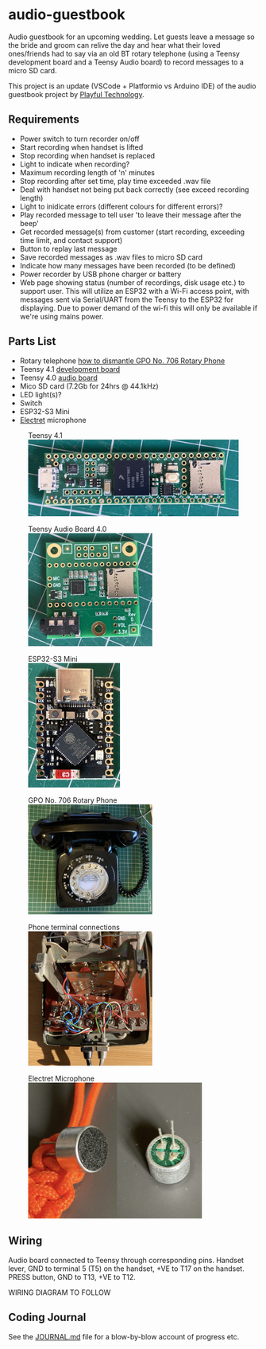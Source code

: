 # audio-guestbook
Audio guestbook for an upcoming wedding.  Let guests leave a message so the bride and groom can relive the day and hear what their loved ones/friends had to say via an old BT rotary telephone (using a Teensy development board and a Teensy Audio board) to record messages to a micro SD card.

This project is an update (VSCode + Platformio vs Arduino IDE) of the audio guestbook project by [Playful Technology](https://github.com/playfultechnology/audio-guestbook).

## Requirements
- Power switch to turn recorder on/off
- Start recording when handset is lifted
- Stop recording when handset is replaced
- Light to indicate when recording?
- Maximum recording length of 'n' minutes
- Stop recording after set time, play time exceeded .wav file
- Deal with handset not being put back correctly (see exceed recording length)
- Light to inidicate errors (different colours for different errors)?
- Play recorded message to tell user 'to leave their message after the beep'
- Get recorded message(s) from customer (start recording, exceeding time limit, and contact support)
- Button to replay last message
- Save recorded messages as .wav files to micro SD card
- Indicate how many messages have been recorded (to be defined)
- Power recorder by USB phone charger or battery
- Web page showing status (number of recordings, disk usage etc.) to support user. This will utilize an ESP32 with a Wi-Fi access point, with messages sent via Serial/UART from the Teensy to the ESP32 for displaying. Due to power demand of the wi-fi this will only be available if we're using mains power.

## Parts List
- Rotary telephone [how to dismantle GPO No. 706 Rotary Phone](https://www.britishtelephones.com/t706dismantle.htm)
- Teensy 4.1 [development board](https://www.pjrc.com/teensy/pinout.html)
- Teensy 4.0 [audio board](https://www.pjrc.com/store/teensy3_audio.html)
- Mico SD card (7.2Gb for 24hrs @ 44.1kHz)
- LED light(s)?
- Switch
- ESP32-S3 Mini
- [Electret](https://en.wikipedia.org/wiki/Electret_microphone) microphone

<figure>
  <figcaption>Teensy 4.1</figcaption>
  <img
  src="./images/teensy4-1.jpeg"
  alt="Teensy 4.1 Development Board">
</figure>

<figure>
  <figcaption>Teensy Audio Board 4.0</figcaption>
  <img
  src="./images/teensy-audio.jpeg"
  alt="Teensy 4.0 Audio Board">
</figure>

<figure>
  <figcaption>ESP32-S3 Mini</figcaption>
  <img
  src="./images/esp32-s3-mini.jpeg"
  alt="ESP32-S3 Mini Development Board">
</figure>

<figure>
  <figcaption>GPO No. 706 Rotary Phone</figcaption>
  <img
  src="./images/phone.png"
  alt="GPO No. 706 Rotary Phone">
</figure>

<figure>
  <figcaption>Phone terminal connections</figcaption>
  <img
  src="./images/connections.jpeg"
  alt="Phone terminal connections">
</figure>

<figure>
  <figcaption>Electret Microphone</figcaption>
  <img
  src="./images/electric-mic.jpg"
  style="width: 350px;" 
  alt="Electret Microphone">
</figure>

## Wiring
Audio board connected to Teensy through corresponding pins.  Handset lever, GND to terminal 5 (T5) on the handset, +VE to T17 on the handset. PRESS button, GND to T13, +VE to T12.

WIRING DIAGRAM TO FOLLOW

## Coding Journal
See the [JOURNAL.md](JOURNAL.md) file for a blow-by-blow account of progress etc.


